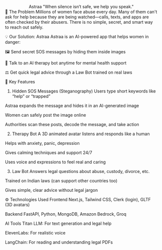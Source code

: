 <div align="center">
Astraa
"When silence isn’t safe, we help you speak."


</div>
🚨 The Problem
Millions of women face abuse every day. Many of them can't ask for help because they are being watched—calls, texts, and apps are often checked by their abusers. There is no simple, secret, and smart way to reach out safely.

💡 Our Solution: Astraa
Astraa is an AI-powered app that helps women in danger:

🖼️ Send secret SOS messages by hiding them inside images

💬 Talk to an AI therapy bot anytime for mental health support

⚖️ Get quick legal advice through a Law Bot trained on real laws

🔐 Key Features
1. Hidden SOS Messages (Steganography)
Users type short keywords like “help” or “trapped”

Astraa expands the message and hides it in an AI-generated image

Women can safely post the image online

Authorities scan these posts, decode the message, and take action

2. Therapy Bot
A 3D animated avatar listens and responds like a human

Helps with anxiety, panic, depression

Gives calming techniques and support 24/7

Uses voice and expressions to feel real and caring

3. Law Bot
Answers legal questions about abuse, custody, divorce, etc.

Trained on Indian laws (can support other countries too)

Gives simple, clear advice without legal jargon

⚙️ Technologies Used
Frontend
Next.js, Tailwind CSS, Clerk (login), GLTF (3D avatars)

Backend
FastAPI, Python, MongoDB, Amazon Bedrock, Groq

AI Tools
Titan LLM: For text generation and legal help

ElevenLabs: For realistic voice

LangChain: For reading and understanding legal PDFs

